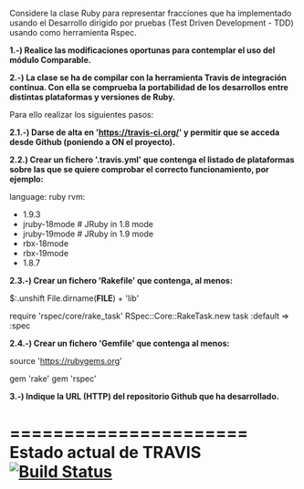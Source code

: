 Considere la clase Ruby para representar fracciones que ha implementado usando el Desarrollo dirigido por pruebas (Test Driven Development - TDD) usando como herramienta Rspec. 

<b> 1.-) Realice las modificaciones oportunas para contemplar el uso del módulo Comparable. </b>

<b>2.-) La clase se ha de compilar con la herramienta Travis de integración continua. Con ella se comprueba la portabilidad de los desarrollos entre distintas plataformas y versiones de Ruby.</b>

Para ello realizar los siguientes pasos:

<b>2.1.-) Darse de alta en 'https://travis-ci.org/' y permitir que se acceda desde Github (poniendo a ON el proyecto).</b>

<b>2.2.) Crear un fichero '.travis.yml' que contenga el listado de plataformas sobre las que se quiere comprobar el correcto funcionamiento, por ejemplo:</b>

language: ruby
rvm:
  - 1.9.3
  - jruby-18mode # JRuby in 1.8 mode
  - jruby-19mode # JRuby in 1.9 mode
  - rbx-18mode
  - rbx-19mode
  - 1.8.7

<b>2.3.-) Crear un fichero 'Rakefile' que contenga, al menos:</b>

$:.unshift File.dirname(__FILE__) + 'lib'

require 'rspec/core/rake_task'
RSpec::Core::RakeTask.new
task :default => :spec

<b>2.4.-) Crear un fichero 'Gemfile' que contenga al menos:</b>

source 'https://rubygems.org'

gem 'rake'
gem 'rspec'

<b>3.-) Indique la URL (HTTP) del repositorio Github que ha desarrollado.</b>

======================
Estado actual de TRAVIS [![Build Status](https://travis-ci.org/alu0100699906/pract07.png?branch=master)](https://travis-ci.org/alu0100699906/pract07)
======================
